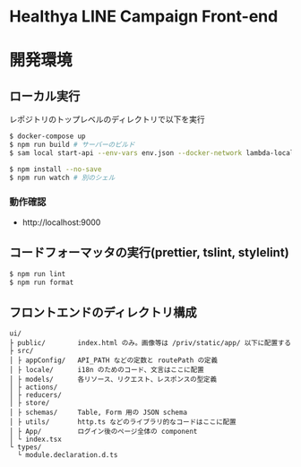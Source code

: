Healthya LINE Campaign Front-end
=========

# 開発環境

## ローカル実行

レポジトリのトップレベルのディレクトリで以下を実行

```bash
$ docker-compose up
$ npm run build # サーバーのビルド
$ sam local start-api --env-vars env.json --docker-network lambda-local

$ npm install --no-save
$ npm run watch # 別のシェル
```

### 動作確認

- http://localhost:9000


## コードフォーマッタの実行(prettier, tslint, stylelint)

```bash
$ npm run lint
$ npm run format
```

## フロントエンドのディレクトリ構成

```
ui/
├ public/        index.html のみ。画像等は /priv/static/app/ 以下に配置する
├ src/
│ ├ appConfig/   API_PATH などの定数と routePath の定義
│ ├ locale/      i18n のためのコード、文言はここに配置
│ ├ models/      各リソース、リクエスト、レスポンスの型定義
│ ├ actions/
│ ├ reducers/
│ ├ store/
│ ├ schemas/     Table, Form 用の JSON schema
│ ├ utils/       http.ts などのライブラリ的なコードはここに配置
│ ├ App/         ログイン後のページ全体の component
│ └ index.tsx
└ types/
  └ module.declaration.d.ts
```
